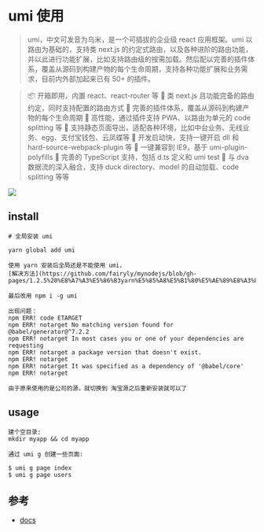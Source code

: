 # umi 使用

>umi，中文可发音为乌米，是一个可插拔的企业级 react 应用框架。umi 以路由为基础的，支持类 next.js 的约定式路由，以及各种进阶的路由功能，并以此进行功能扩展，比如支持路由级的按需加载。然后配以完善的插件体系，覆盖从源码到构建产物的每个生命周期，支持各种功能扩展和业务需求，目前内外部加起来已有 50+ 的插件。

>📦 开箱即用，内置 react、react-router 等
🏈 类 next.js 且功能完备的路由约定，同时支持配置的路由方式
🎉 完善的插件体系，覆盖从源码到构建产物的每个生命周期
🚀 高性能，通过插件支持 PWA、以路由为单元的 code splitting 等
💈 支持静态页面导出，适配各种环境，比如中台业务、无线业务、egg、支付宝钱包、云凤蝶等
🚄 开发启动快，支持一键开启 dll 和 hard-source-webpack-plugin 等
🐠 一键兼容到 IE9，基于 umi-plugin-polyfills
🍁 完善的 TypeScript 支持，包括 d.ts 定义和 umi test
🌴 与 dva 数据流的深入融合，支持 duck directory、model 的自动加载、code splitting 等等

![](https://gw.alipayobjects.com/zos/rmsportal/zvfEXesXdgTzWYZCuHLe.png)



## install

```
# 全局安装 umi

yarn global add umi

使用 yarn 安装后全局还是不能使用 umi，
[解决方法](https://github.com/fairyly/mynodejs/blob/gh-pages/1.2.5%20%E8%A7%A3%E5%86%B3yarn%E5%85%A8%E5%B1%80%E5%AE%89%E8%A3%85%E6%A8%A1%E5%9D%97%E5%90%8E%E4%BD%86%E4%BB%8D%E6%8F%90%E7%A4%BA%E6%97%A0%E6%B3%95%E6%89%BE%E5%88%B0%E5%91%BD%E4%BB%A4%E7%9A%84%E9%97%AE%E9%A2%98.md)

最后改用 npm i -g umi

出现问题：
npm ERR! code ETARGET
npm ERR! notarget No matching version found for @babel/generator@^7.2.2
npm ERR! notarget In most cases you or one of your dependencies are requesting
npm ERR! notarget a package version that doesn't exist.
npm ERR! notarget
npm ERR! notarget It was specified as a dependency of '@babel/core'
npm ERR! notarget

由于原来使用的是公司的源，就切换到 淘宝源之后重新安装就可以了

```

## usage

```
建个空目录:
mkdir myapp && cd myapp

通过 umi g 创建一些页面:

$ umi g page index
$ umi g page users

```

## 参考
- [docs](https://umijs.org/zh/guide/getting-started.html)


